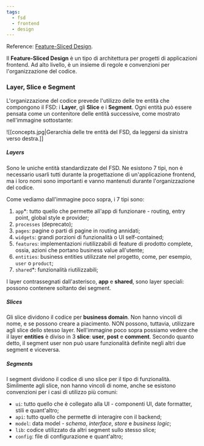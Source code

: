 ```yaml
---
tags:
  - fsd
  - frontend
  - design
---
```

Reference: [Feature-Sliced Design](https://feature-sliced.design/).

Il **Feature-Sliced Design** è un tipo di architettura per progetti di applicazioni frontend. Ad alto livello, è un insieme di regole e convenzioni per l'organizzazione del codice.

### Layer, Slice e Segment

L'organizzazione del codice prevede l'utilizzo delle tre entità che compongono il FSD: i **Layer**, gli **Slice** e i **Segment**. Ogni entità può essere pensata come un contenitore delle entità successive, come mostrato nell'immagine sottostante:

![[concepts.jpg|Gerarchia delle tre entità del FSD, da leggersi da sinistra verso destra.]]

##### Layers

Sono le uniche entità standardizzate del FSD. Ne esistono 7 tipi, non è necessario usarli tutti durante la progettazione di un'applicazione frontend, ma i loro nomi sono importanti e vanno mantenuti durante l'organizzazione del codice. 

Come vediamo dall'immagine poco sopra, i 7 tipi sono: 
1. `app`*: tutto quello che permette all'app di funzionare - routing, entry point, global style e provider;
2. `processes` (deprecato);
3. `pages`: pagine o parti di pagine in routing annidati;
4. `widgets`: grandi porzioni di funzionalità o UI self-contained;
5. `features`: implementazioni riutilizzabili di feature di prodotto complete, ossia, azioni che portano business value all'utente;
6. `entities`: business entities utilizzate nel progetto, come, per esempio, `user` o `product`;
7. `shared`*: funzionalità riutilizzabili;

I layer contrassegnati dall'asterisco, **app** e **shared**, sono layer speciali: possono contenere soltanto dei segment.

##### Slices

Gli slice dividono il codice per **business domain**. Non hanno vincoli di nome, e se possono creare a piacimento. NON possono, tuttavia, utilizzare agli slice dello stesso layer. Nell'immagine poco sopra possiamo vedere che il layer **entities** è diviso in 3 **slice**: **user**, **post** e **comment**. Secondo quanto detto, il segment user non può usare funzionalità definite negli altri due segment e viceversa.

##### Segments

I segment dividono il codice di uno slice per il tipo di funzionalità. Similmente agli slice, non hanno vincoli di nome, anche se esistono convenzioni per i casi di utilizzo più comuni:
- `ui`: tutto quello che è collegato alla UI - componenti UI, date formatter, stili e quant'altro;
- `api`: tutto quello che permette di interagire con il backend;
- `model`: data model - *schema*, *interface*, *store* e *business logic*;
- `lib`: codice utilizzato da altri segment sullo stesso slice;
- `config`: file di configurazione e quant'altro;